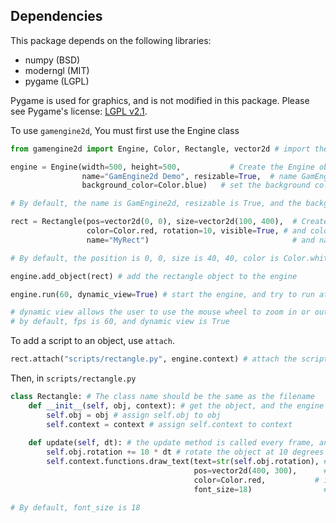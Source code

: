 ## Dependencies

This package depends on the following libraries:

- numpy (BSD)
- moderngl (MIT)
- pygame (LGPL)

Pygame is used for graphics, and is not modified in this package. Please see Pygame's license: [LGPL v2.1](https://www.pygame.org/docs/).

To use `gamengine2d`, You must first use the Engine class

```python
from gamengine2d import Engine, Color, Rectangle, vector2d # import the Engine Rectangle, vector2d, and Color classes

engine = Engine(width=500, height=500,           # Create the Engine object that opens a window of height 500, width 500,
                name="GamEngine2d Demo", resizable=True,  # name GamEngine2d Demo, and make the window resizable,
                background_color=Color.blue)   # set the background color to blue

# By default, the name is GamEngine2d, resizable is True, and the background color is Color.black

rect = Rectangle(pos=vector2d(0, 0), size=vector2d(100, 400),  # Create a rectangle at 0, 0, with size 100, 400,
                 color=Color.red, rotation=10, visible=True, # and color red, and rotation 10 degrees, and make it visible,
                 name="MyRect")                                # and name it MyRect

# By default, the position is 0, 0, size is 40, 40, color is Color.white, rotation is 0, visible is True, and name is rectangle

engine.add_object(rect) # add the rectangle object to the engine

engine.run(60, dynamic_view=True) # start the engine, and try to run at 60 fps, and dynamic view is True

# dynamic view allows the user to use the mouse wheel to zoom in or out, or left click and drag to pan around.
# by default, fps is 60, and dynamic view is True
```

To add a script to an object, use `attach`.

```python
rect.attach("scripts/rectangle.py", engine.context) # attach the script rectangle.py to the rect object with the engine context
```
Then, in ``scripts/rectangle.py``

```python
class Rectangle: # The class name should be the same as the filename
    def __init__(self, obj, context): # get the object, and the engine context
        self.obj = obj # assign self.obj to obj
        self.context = context # assign self.context to context
    
    def update(self, dt): # the update method is called every frame, and takes dt which is delta time
        self.obj.rotation += 10 * dt # rotate the object at 10 degrees per second
        self.context.functions.draw_text(text=str(self.obj.rotation), # Draw the current rotation as text
                                         pos=vector2d(400, 300),      # at 400, 300
                                         color=Color.red,           # in red
                                         font_size=18)                # with font size 18

# By default, font_size is 18
```
